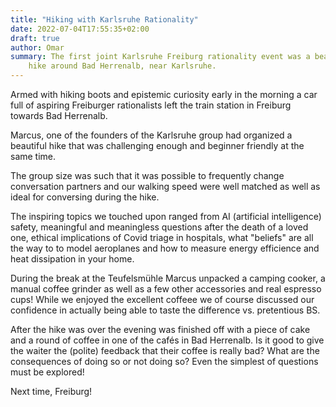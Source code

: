 ```yaml
---
title: "Hiking with Karlsruhe Rationality"
date: 2022-07-04T17:55:35+02:00
draft: true
author: Omar
summary: The first joint Karlsruhe Freiburg rationality event was a beautiful
    hike around Bad Herrenalb, near Karlsruhe.
---
```


Armed with hiking boots and epistemic curiosity early in the morning a car full
of aspiring Freiburger rationalists left the train station in Freiburg towards
Bad Herrenalb.

Marcus, one of the founders of the Karlsruhe group had organized a beautiful
hike that was challenging enough and beginner friendly at the same time.

The group size was such that it was possible to frequently change conversation
partners and our walking speed were well matched as well as ideal for
conversing during the hike.

The inspiring topics we touched upon ranged from AI (artificial intelligence)
safety, meaningful and meaningless questions after the death of a loved one,
ethical implications of Covid triage in hospitals, what "beliefs" are all the
way to to model aeroplanes and how to measure energy efficience and heat
dissipation in your home.

During the break at the Teufelsmühle Marcus unpacked a camping cooker, a manual
coffee grinder as well as a few other accessories and real espresso cups!
While we enjoyed the excellent coffeee we of course discussed our confidence in
actually being able to taste the difference vs. pretentious BS.

After the hike was over the evening was finished off with a piece of cake and a
round of coffee in one of the cafés in Bad Herrenalb. Is it good to give the
waiter the (polite) feedback that their coffee is really bad? What are the
consequences of doing so or not doing so? Even the simplest of questions must
be explored!

Next time, Freiburg!
